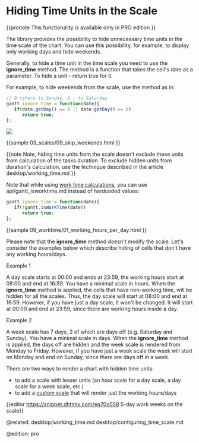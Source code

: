 Hiding Time Units in the Scale
================================================

{{pronote This functionality is available only in PRO edition }}

The library provides the possibility to hide unnecessary time units in the time scale of the chart. You can use this possibility, for example, to display only working days and hide weekends. 


Generally, to hide a time unit in the time scale you need to use the **ignore_time** method.
The method is a function that takes the cell's date as a parameter. To hide a unit - return *true* for it.


For example, to hide weekends from the scale, use the method as in:

~~~js
// 0 refers to Sunday, 6 - to Saturday
gantt.ignore_time = function(date){
   if(date.getDay() == 0 || date.getDay() == 6)
      return true;
};
~~~

<img src="desktop/skipped_weekends.png"/>

{{sample
	03_scales/09_skip_weekends.html
}}

{{note
Note, hiding time units from the scale doesn't exclude these units from calculation of the tasks duration. To exclude hidden units from duration's calculation, 
use the technique described in the article desktop/working_time.md
}}

Note that while using [work time calculations](desktop/working_time.md), you can use api/gantt_isworktime.md instead of hardcoded values:

~~~js
gantt.ignore_time = function(date){
   if(!gantt.isWorkTime(date))
      return true;
};
~~~

{{sample
	09_worktime/01_working_hours_per_day.html
}}

Please note that the **ignore_time** method doesn't modify the scale. Let's consider the examples below which describe hiding of cells that don't have any working hours/days.

Example 1

A day scale starts at 00:00 and ends at 23:59, the working hours start at 08:00 and end at 16:59. You have a minimal scale in hours. 
When the **ignore_time** method is applied, the cells that have non-working time, will be hidden for all the scales. 
Thus, the day scale will start at 08:00 and end at 16:59. However, if you have just a day scale, it won't be changed.
It will start at 00:00 and end at 23:59, since there are working hours inside a day.

Example 2

A week scale has 7 days, 2 of which are days off (e.g. Saturday and Sunday). You have a minimal scale in days. When the **ignore_time** method is applied, the days off
are hidden and the week scale is rendered from Monday to Friday. However, if you have just a week scale the week will start on Monday and end on Sunday,
since there are days off in a week.

There are two ways to render a chart with hidden time units:

- to add a scale with lesser units (an hour scale for a day scale, a day scale for a week scale, etc.)
- to add a [custom scale](desktop/configuring_time_scale.md#customtimeunits) that will render just the working hours/days

{{editor	https://snippet.dhtmlx.com/eq70o558		5-day work weeks on the scale}}

@related:
	desktop/working_time.md
	desktop/configuring_time_scale.md


@edition: pro
